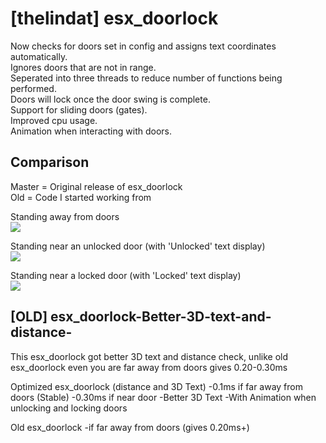 # [thelindat] esx_doorlock

Now checks for doors set in config and assigns text coordinates automatically.  
Ignores doors that are not in range.  
Seperated into three threads to reduce number of functions being performed.   
Doors will lock once the door swing is complete.  
Support for sliding doors (gates).  
Improved cpu usage.  
Animation when interacting with doors.  


## Comparison  
Master = Original release of esx_doorlock  
Old = Code I started working from  

Standing away from doors  
<img src='https://i.imgur.com/qZmYLHS.png'/>

Standing near an unlocked door (with 'Unlocked' text display)  
<img src='https://i.imgur.com/mFPFy79.png'/>

Standing near a locked door (with 'Locked' text display)  
<img src='https://i.imgur.com/jolLuRg.png'/>




## [OLD] esx_doorlock-Better-3D-text-and-distance-

This esx_doorlock got better 3D text and distance check, unlike old esx_doorlock even you are far away from doors gives 0.20-0.30ms

Optimized esx_doorlock (distance and 3D Text)
-0.1ms if far away from doors (Stable)
-0.30ms if near door
-Better 3D Text
-With Animation when unlocking and locking doors

Old esx_doorlock
-if far away from doors (gives 0.20ms+)
